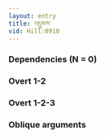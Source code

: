 ```yaml
---
layout: entry
title: འདྲུམས་
vid: Hill:0910
---
```

### Dependencies (N = 0)


### Overt 1-2


### Overt 1-2-3


### Oblique arguments
